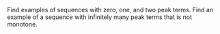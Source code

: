 Find examples of sequences with zero, one, and two peak terms. Find an example of a sequence with infinitely many peak terms that is not monotone.